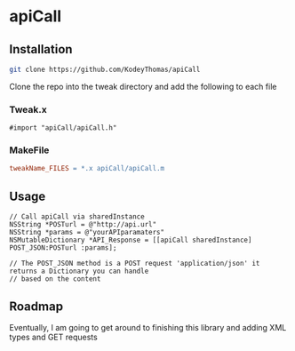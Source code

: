 # apiCall

## Installation

```bash
git clone https://github.com/KodeyThomas/apiCall
```
Clone the repo into the tweak directory and add the following to each file

### Tweak.x
```objc
#import "apiCall/apiCall.h"
```
### MakeFile
```makefile
tweakName_FILES = *.x apiCall/apiCall.m
```

## Usage
```objc
// Call apiCall via sharedInstance
NSString *POSTurl = @"http://api.url"
NSString *params = @"yourAPIparamaters"
NSMutableDictionary *API_Response = [[apiCall sharedInstance] POST_JSON:POSTurl :params];

// The POST_JSON method is a POST request 'application/json' it returns a Dictionary you can handle
// based on the content
```

## Roadmap
Eventually, I am going to get around to finishing this library and adding XML types and GET requests
